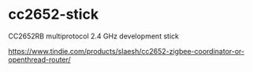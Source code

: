 # cc2652-stick
CC2652RB multiprotocol 2.4 GHz development stick

https://www.tindie.com/products/slaesh/cc2652-zigbee-coordinator-or-openthread-router/
